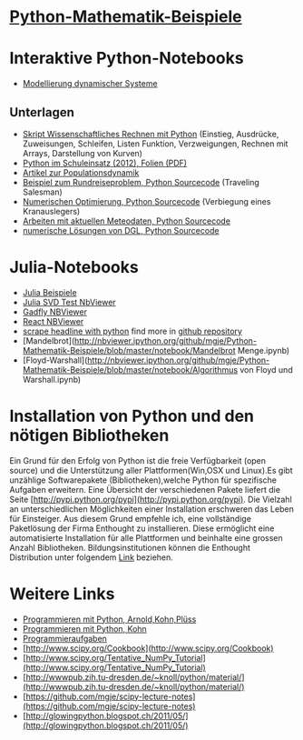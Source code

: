 [Python-Mathematik-Beispiele](http://mgje.github.com/Python-Mathematik-Beispiele/)
=============================

# Interaktive Python-Notebooks
- [Modellierung dynamischer Systeme](Python-Notebooks/Modellierung%20dynamischer%20Systeme.ipynb)


## Unterlagen
- [Skript Wissenschaftliches Rechnen mit Python](Skript_Wissenschaftliches_Rechnen_mit_Python_WB_Wetzikon.pdf?raw=true)
(Einstieg, Ausdrücke, Zuweisungen, Schleifen, Listen
Funktion, Verzweigungen, Rechnen mit Arrays, Darstellung von
Kurven)
- [Python im Schuleinsatz (2012), Folien (PDF)](Python_im_Schuleinsatz.pdf?raw=true)
- [Artikel zur Populationsdynamik](Mathematik_Artikel/Populationsdynamik_koerner_Istron6.pdf)
- [Beispiel zum Rundreiseproblem, Python Sourcecode](Python-Beispiele/Rundreise-TSP_FAST) (Traveling Salesman)
- [Numerischen Optimierung, Python Sourcecode](Python-Beispiele/Optimierung) (Verbiegung eines Kranauslegers)
- [Arbeiten mit aktuellen Meteodaten, Python Sourcecode](Python-Beispiele/openMeteoDaten) 
- [numerische Lösungen von DGL, Python Sourcecode](Python-Beispiele/numDGL)  



Julia-Notebooks
=================
- [Julia Beispiele](http://nbviewer.ipython.org/github/mgje/Python-Mathematik-Beispiele/blob/master/notebook/Examples_Julia_mgu.ipynb)
- [Julia SVD Test NbViewer](http://nbviewer.ipython.org/github/mgje/Python-Mathematik-Beispiele/blob/master/notebook/svd.ipynb)
- [Gadfly NBViewer](http://nbviewer.ipython.org/github/JuliaCon/presentations/blob/master/Gadfly/Gadfly%20--%20JuliaCon%202014.ipynb)
- [React NBViewer](http://nbviewer.ipython.org/github/JuliaCon/presentations/blob/master/Gadfly/React%20Demo.ipynb)
- [scrape headline with python](http://nbviewer.ipython.org/github/nealcaren/workshop_2014/blob/master/notebooks/4_Upworthy.ipynb) find more in [github repository](https://github.com/nealcaren/workshop_2014/tree/master/notebooks)
- [Mandelbrot](http://nbviewer.ipython.org/github/mgje/Python-Mathematik-Beispiele/blob/master/notebook/Mandelbrot Menge.ipynb)
- [Floyd-Warshall](http://nbviewer.ipython.org/github/mgje/Python-Mathematik-Beispiele/blob/master/notebook/Algorithmus von Floyd und Warshall.ipynb)


Installation von Python und den nötigen Bibliotheken
====================================================
Ein Grund für den Erfolg von Python ist die freie Verfügbarkeit (open source) 
und die Unterstützung aller Plattformen(Win,OSX und Linux).Es gibt unzählige 
Softwarepakete (Bibliotheken),welche Python für spezifische Aufgaben erweitern. 
Eine Übersicht der verschiedenen Pakete liefert die Seite 
[http://pypi.python.org/pypi](http://pypi.python.org/pypi). 
Die Vielzahl an unterschiedlichen Möglichkeiten einer Installation erschweren das 
Leben für Einsteiger. Aus diesem Grund empfehle ich, eine vollständige Paketlösung der 
Firma Enthought zu installieren. Diese ermöglicht eine automatisierte Installation für 
alle Plattformen und beinhalte eine grossen Anzahl Bibliotheken. Bildungsinstitutionen 
können die Enthought Distribution unter folgendem
[Link](http://www.enthought.com/products/epd_free.php) beziehen.


Weitere Links
=============
- [Programmieren mit Python, Arnold,Kohn,Plüss](http://www.tigerjython.ch/index.php?inhalt_links=navigation.inc.php&inhalt_mitte=home/home.inc.php)
- [Programmieren mit Python, Kohn](http://jython.tobiaskohn.ch/index-de.html)
- [Programmieraufgaben](http://www.programmieraufgaben.ch/)
- [http://www.scipy.org/Cookbook](http://www.scipy.org/Cookbook)
- [http://www.scipy.org/Tentative_NumPy_Tutorial](http://www.scipy.org/Tentative_NumPy_Tutorial)
- [http://wwwpub.zih.tu-dresden.de/~knoll/python/material/](http://wwwpub.zih.tu-dresden.de/~knoll/python/material/)
- [https://github.com/mgje/scipy-lecture-notes](https://github.com/mgje/scipy-lecture-notes)
- [http://glowingpython.blogspot.ch/2011/05/](http://glowingpython.blogspot.ch/2011/05/)
